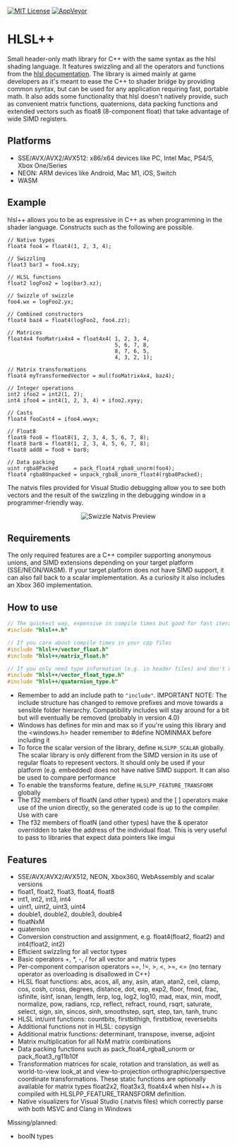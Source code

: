 [![MIT License](https://img.shields.io/badge/license-MIT-blue.svg)](LICENSE)
[![AppVeyor](https://ci.appveyor.com/api/projects/status/18dgjfa958f4xqkm/branch/master?svg=true)](https://ci.appveyor.com/project/redorav/hlslpp)

# HLSL++

Small header-only math library for C++ with the same syntax as the hlsl shading language. It features swizzling and all the operators and functions from the [hlsl documentation](https://docs.microsoft.com/en-us/windows/desktop/direct3dhlsl/dx-graphics-hlsl-reference). The library is aimed mainly at game developers as it's meant to ease the C++ to shader bridge by providing common syntax, but can be used for any application requiring fast, portable math. It also adds some functionality that hlsl doesn't natively provide, such as convenient matrix functions, quaternions, data packing functions and extended vectors such as float8 (8-component float) that take advantage of wide SIMD registers.

## Platforms

- SSE/AVX/AVX2/AVX512: x86/x64 devices like PC, Intel Mac, PS4/5, Xbox One/Series
- NEON: ARM devices like Android, Mac M1, iOS, Switch
- WASM

## Example

hlsl++ allows you to be as expressive in C++ as when programming in the shader language. Constructs such as the following are possible.

```hlsl
// Native types
float4 foo4 = float4(1, 2, 3, 4);

// Swizzling
float3 bar3 = foo4.xzy;

// HLSL functions
float2 logFoo2 = log(bar3.xz);

// Swizzle of swizzle
foo4.wx = logFoo2.yx;

// Combined constructors
float4 baz4 = float4(logFoo2, foo4.zz);

// Matrices
float4x4 fooMatrix4x4 = float4x4( 1, 2, 3, 4,
                                  5, 6, 7, 8,
                                  8, 7, 6, 5,
                                  4, 3, 2, 1);

// Matrix transformations
float4 myTransformedVector = mul(fooMatrix4x4, baz4);

// Integer operations
int2 ifoo2 = int2(1, 2);
int4 ifoo4 = int4(1, 2, 3, 4) + ifoo2.xyxy;

// Casts
float4 fooCast4 = ifoo4.wwyx;

// Float8
float8 foo8 = float8(1, 2, 3, 4, 5, 6, 7, 8);
float8 bar8 = float8(1, 2, 3, 4, 5, 6, 7, 8);
float8 add8 = foo8 + bar8;

// Data packing
uint rgba8Packed     = pack_float4_rgba8_unorm(foo4);
float4 rgba8Unpacked = unpack_rgba8_unorm_float4(rgba8Packed);
```

The natvis files provided for Visual Studio debugging allow you to see both vectors and the result of the swizzling in the debugging window in a programmer-friendly way.

<p align="center">
  <img align="center" src="/github/images/swizzle_natvis_preview.png?raw=true" alt="Swizzle Natvis Preview">
</p>

## Requirements

The only required features are a C++ compiler supporting anonymous unions, and SIMD extensions depending on your target platform (SSE/NEON/WASM). If your target platform does not have SIMD support, it can also fall back to a scalar implementation. As a curiosity it also includes an Xbox 360 implementation.

## How to use

```cpp
// The quickest way, expensive in compile times but good for fast iteration
#include "hlsl++.h"

// If you care about compile times in your cpp files
#include "hlsl++/vector_float.h"
#include "hlsl++/matrix_float.h"

// If you only need type information (e.g. in header files) and don't use any functions
#include "hlsl++/vector_float_type.h"
#include "hlsl++/quaternion_type.h"
```

* Remember to add an include path to ```"include"```. IMPORTANT NOTE: The include structure has changed to remove prefixes and move towards a sensible folder hierarchy. Compatibility includes will stay around for a bit but will eventually be removed (probably in version 4.0)
* Windows has defines for min and max so if you're using this library and the <windows.h> header remember to #define NOMINMAX before including it
* To force the scalar version of the library, define ```HLSLPP_SCALAR``` globally. The scalar library is only different from the SIMD version in its use of regular floats to represent vectors. It should only be used if your platform (e.g. embedded) does not have native SIMD support. It can also be used to compare performance
* To enable the transforms feature, define ```HLSLPP_FEATURE_TRANSFORM``` globally
* The f32 members of floatN (and other types) and the [ ] operators make use of the union directly, so the generated code is up to the compiler. Use with care
* The f32 members of floatN (and other types) have the & operator overridden to take the address of the individual float. This is very useful to pass to libraries that expect data pointers like imgui

## Features

* SSE/AVX/AVX2/AVX512, NEON, Xbox360, WebAssembly and scalar versions
* float1, float2, float3, float4, float8
* int1, int2, int3, int4
* uint1, uint2, uint3, uint4
* double1, double2, double3, double4
* floatNxM
* quaternion
* Conversion construction and assignment, e.g. float4(float2, float2) and int4(float2, int2)
* Efficient swizzling for all vector types
* Basic operators +, *, -, / for all vector and matrix types
* Per-component comparison operators ==, !=, >, <, >=, <= (no ternary operator as overloading is disallowed in C++)
* HLSL float functions: abs, acos, all, any, asin, atan, atan2, ceil, clamp, cos, cosh, cross, degrees, distance, dot, exp, exp2, floor, fmod, frac, isfinite, isinf, isnan, length, lerp, log, log2, log10, mad, max, min, modf, normalize, pow, radians, rcp, reflect, refract, round, rsqrt, saturate, select, sign, sin, sincos, sinh, smoothstep, sqrt, step, tan, tanh, trunc
* HLSL int/uint functions: countbits, firstbithigh, firstbitlow, reversebits
* Additional functions not in HLSL: copysign
* Additional matrix functions: determinant, transpose, inverse, adjoint
* Matrix multiplication for all NxM matrix combinations
* Data packing functions such as pack_float4_rgba8_unorm or pack_float3_rg11b10f
* Transformation matrices for scale, rotation and translation, as well as world-to-view look_at and view-to-projection orthographic/perspective coordinate transformations. These static functions are optionally available for matrix types float2x2, float3x3, float4x4 when hlsl++.h is compiled with HLSLPP_FEATURE_TRANSFORM definition.
* Native visualizers for Visual Studio (.natvis files) which correctly parse with both MSVC and Clang in Windows

Missing/planned:

* boolN types

